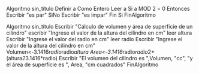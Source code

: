 
Algoritmo sin_titulo
	Definir a Como Entero
	Leer a
	Si a MOD 2 = 0 Entonces
		Escribir "es par"
	SiNo
		Escribir "es impar"
	Fin Si
FinAlgoritmo

Algoritmo sin_titulo
	Escribir "Cálculo de volumen y área de superficie de un cilindro"
	escribir "Ingrese el valor de la altura del cilindro en cm"
	leer altura
	Escribir "Ingrese el valor del radio en cm"
	leer radio
	Escribir "Ingrese el valor de la altura del cilindro en cm"		
	Volumen<-3.1416*radio*radio*altura
	Area<-3.1416*radio*radio*2+(altura*2*3.1416*radio)
	Escribir "El volumen del cilindro es ",Volumen, "cc", "y el área de superficie es ", Area, "cm cuadrados"
FinAlgoritmo
